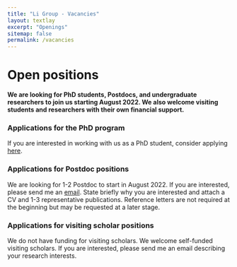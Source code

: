 ```yaml
---
title: "Li Group - Vacancies"
layout: textlay
excerpt: "Openings"
sitemap: false
permalink: /vacancies
---
```


# Open positions

**We are looking for PhD students, Postdocs, and undergraduate researchers to join us starting August 2022. We also welcome visiting students and researchers with their own financial support.**

### Applications for the PhD program
If you are interested in working with us as a PhD student, consider applying [here](https://engineering.purdue.edu/ChE/academics/graduate/how-to-apply).

### Applications for Postdoc positions
We are looking for 1-2 Postdoc to start in August 2022. If you are interested, please send me an [email](mailto:canl1@andrew.cmu.edu). State briefly why you are interested and attach a CV and 1-3 representative publications. Reference letters are not required at the beginning but may be requested at a later stage. 

### Applications for visiting scholar positions
We do not have funding for visiting scholars. We welcome self-funded visiting scholars. If you are interested, please send me an email describing your research interests.

<br /><br /><br /><br /><br /><br /><br /><br />